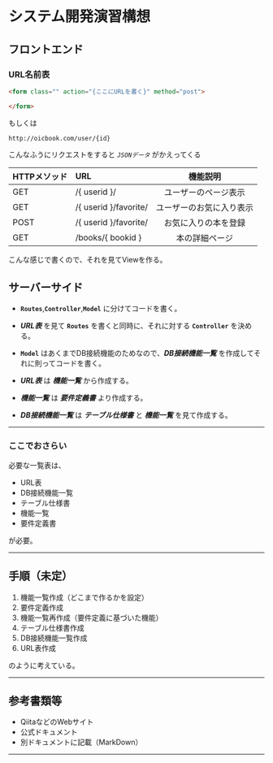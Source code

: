 # システム開発演習構想

## フロントエンド
### URL名前表

```html
<form class="" action="{ここにURLを書く}" method="post">

</form>
```
もしくは
```
http://oicbook.com/user/{id}
```
こんなふうにリクエストをすると *`JSONデータ`* がかえってくる

| HTTPメソッド | URL           | 機能説明               |
|:----|:----------------------|:--------------------:|
| GET | /{ userid }/          | ユーザーのページ表示     |
| GET | /{ userid }/favorite/ | ユーザーのお気に入り表示 |
| POST| /{ userid }/favorite/ | お気に入りの本を登録     |
| GET | /books/{ bookid }     | 本の詳細ページ          |

こんな感じで書くので、それを見てViewを作る。

## サーバーサイド

- **`Routes`**,**`Controller`**,**`Model`** に分けてコードを書く。

- ***URL表*** を見て **`Routes`** を書くと同時に、それに対する **`Controller`** を決める。

- **`Model`** はあくまでDB接続機能のためなので、***DB接続機能一覧*** を作成してそれに則ってコードを書く。

- ***URL表*** は ***機能一覧*** から作成する。

- ***機能一覧*** は ***要件定義書*** より作成する。

- ***DB接続機能一覧*** は ***テーブル仕様書*** と ***機能一覧*** を見て作成する。

***

### ここでおさらい

必要な一覧表は、
  - URL表
  - DB接続機能一覧
  - テーブル仕様書
  - 機能一覧
  - 要件定義書

が必要。

***

## 手順（未定）

 1. 機能一覧作成（どこまで作るかを設定）
 2. 要件定義作成
 3. 機能一覧再作成（要件定義に基づいた機能）
 4. テーブル仕様書作成
 5. DB接続機能一覧作成
 6. URL表作成

のように考えている。

***

## 参考書類等
 - QiitaなどのWebサイト
 - 公式ドキュメント
 - 別ドキュメントに記載（MarkDown）

***
